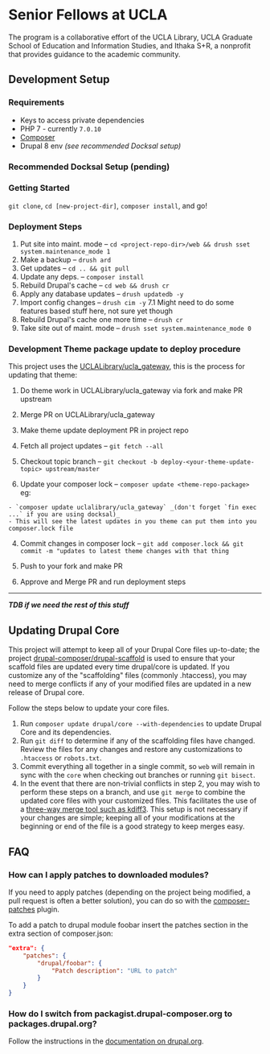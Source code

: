 # Senior Fellows at UCLA

The program is a collaborative effort of the UCLA Library, UCLA Graduate School of Education and Information Studies, and Ithaka S+R, a nonprofit that provides guidance to the academic community.

## Development Setup

### Requirements

- Keys to access private dependencies
- PHP 7 - currently `7.0.10`
- [Composer](https://getcomposer.org/doc/00-intro.md)
- Drupal 8 env _(see recommended Docksal setup)_

### Recommended Docksal Setup (pending)

### Getting Started

`git clone`, `cd [new-project-dir]`, `composer install`, and go!

### Deployment Steps

1. Put site into maint. mode – `cd <project-repo-dir>/web && drush sset system.maintenance_mode 1`
2. Make a backup – `drush ard`
3. Get updates – `cd .. && git pull`
4. Update any deps. – `composer install`
5. Rebuild Drupal's cache – `cd web && drush cr`
6. Apply any database updates – `drush updatedb -y`
7. Import config changes – `drush cim -y` 7.1 Might need to do some features based stuff here, not sure yet though
8. Rebuild Drupal's cache one more time – `drush cr`
9. Take site out of maint. mode – `drush sset system.maintenance_mode 0`

### Development Theme package update to deploy procedure

This project uses the [UCLALibrary/ucla_gateway](https://github.com/uclalibrary/ucla_gateway), this is the process for updating that theme:

1. Do theme work in UCLALibrary/ucla_gateway via fork and make PR upstream
2. Merge PR on UCLALibrary/ucla_gateway
3. Make theme update deployment PR in project repo

  1. Fetch all project updates – `git fetch --all`
  2. Checkout topic branch – `git checkout -b deploy-<your-theme-update-topic> upstream/master`
  3. Update your composer lock – `composer update <theme-repo-package>` eg:

    - `composer update uclalibrary/ucla_gateway` _(don't forget `fin exec ...` if you are using docksal)_
    - This will see the latest updates in you theme can put them into you composer.lock file

  4. Commit changes in composer lock – `git add composer.lock && git commit -m "updates to latest theme changes with that thing`
  5. Push to your fork and make PR

4. Approve and Merge PR and run deployment steps

--------------------------------------------------------------------------------

**_TDB if we need the rest of this stuff_**

## Updating Drupal Core

This project will attempt to keep all of your Drupal Core files up-to-date; the project [drupal-composer/drupal-scaffold](https://github.com/drupal-composer/drupal-scaffold) is used to ensure that your scaffold files are updated every time drupal/core is updated. If you customize any of the "scaffolding" files (commonly .htaccess), you may need to merge conflicts if any of your modified files are updated in a new release of Drupal core.

Follow the steps below to update your core files.

1. Run `composer update drupal/core --with-dependencies` to update Drupal Core and its dependencies.
2. Run `git diff` to determine if any of the scaffolding files have changed. Review the files for any changes and restore any customizations to `.htaccess` or `robots.txt`.
3. Commit everything all together in a single commit, so `web` will remain in sync with the `core` when checking out branches or running `git bisect`.
4. In the event that there are non-trivial conflicts in step 2, you may wish to perform these steps on a branch, and use `git merge` to combine the updated core files with your customized files. This facilitates the use of a [three-way merge tool such as kdiff3](http://www.gitshah.com/2010/12/how-to-setup-kdiff-as-diff-tool-for-git.html). This setup is not necessary if your changes are simple; keeping all of your modifications at the beginning or end of the file is a good strategy to keep merges easy.

## FAQ

### How can I apply patches to downloaded modules?

If you need to apply patches (depending on the project being modified, a pull request is often a better solution), you can do so with the [composer-patches](https://github.com/cweagans/composer-patches) plugin.

To add a patch to drupal module foobar insert the patches section in the extra section of composer.json:

```json
"extra": {
    "patches": {
        "drupal/foobar": {
            "Patch description": "URL to patch"
        }
    }
}
```

### How do I switch from packagist.drupal-composer.org to packages.drupal.org?

Follow the instructions in the [documentation on drupal.org](https://www.drupal.org/docs/develop/using-composer/using-packagesdrupalorg).
